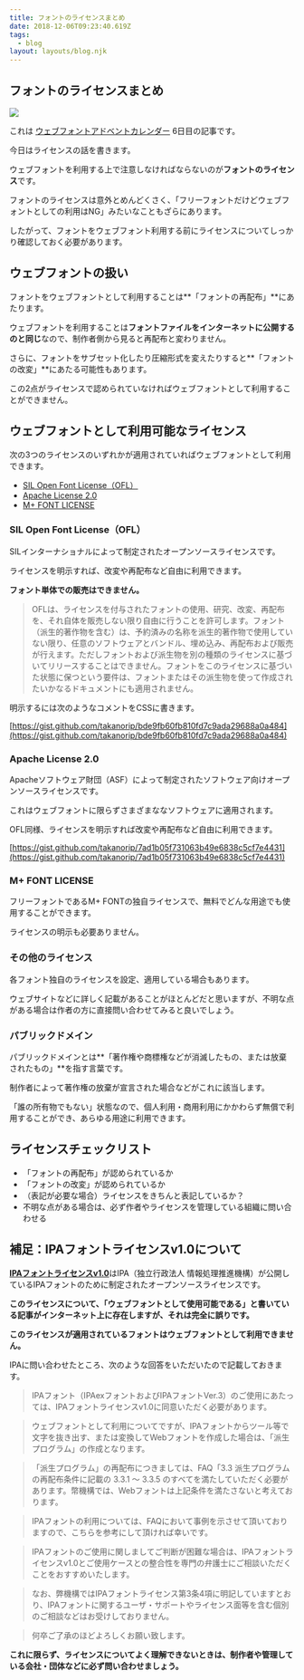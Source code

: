```yaml
---
title: フォントのライセンスまとめ
date: 2018-12-06T09:23:40.619Z
tags:
  - blog
layout: layouts/blog.njk
---
```


## フォントのライセンスまとめ

![](https://cdn-images-1.medium.com/max/800/1*va6rAOwdUe1bCsxYnbpEOQ.png)

これは [ウェブフォントアドベントカレンダー](https://adventar.org/calendars/2911) 6日目の記事です。

今日はライセンスの話を書きます。

ウェブフォントを利用する上で注意しなければならないのが**フォントのライセンス**です。

フォントのライセンスは意外とめんどくさく、「フリーフォントだけどウェブフォントとしての利用はNG」みたいなこともざらにあります。

したがって、フォントをウェブフォント利用する前にライセンスについてしっかり確認しておく必要があります。

## ウェブフォントの扱い

フォントをウェブフォントとして利用することは**「フォントの再配布」**にあたります。

ウェブフォントを利用することは**フォントファイルをインターネットに公開するのと同じ**なので、制作者側から見ると再配布と変わりません。

さらに、フォントをサブセット化したり圧縮形式を変えたりすると**「フォントの改変」**にあたる可能性もあります。

この2点がライセンスで認められていなければウェブフォントとして利用することができません。

## ウェブフォントとして利用可能なライセンス

次の3つのライセンスのいずれかが適用されていればウェブフォントとして利用できます。

-   [SIL Open Font License（OFL）](https://ja.osdn.net/projects/opensource/wiki/SIL_Open_Font_License_1.1)
-   [Apache License 2.0](https://osdn.jp/projects/opensource/wiki/licenses%2FApache_License_2.0)
-   [M+ FONT LICENSE](http://mplus-fonts.osdn.jp/about.html#license)

### SIL Open Font License（OFL）

SILインターナショナルによって制定されたオープンソースライセンスです。

ライセンスを明示すれば、改変や再配布など自由に利用できます。

**フォント単体での販売はできません。**

> OFLは、ライセンスを付与されたフォントの使用、研究、改変、再配布を、それ自体を販売しない限り自由に行うことを許可します。フォント（派生的著作物を含む）は、予約済みの名称を派生的著作物で使用していない限り、任意のソフトウェアとバンドル、埋め込み、再配布および販売が行えます。ただしフォントおよび派生物を別の種類のライセンスに基づいてリリースすることはできません。フォントをこのライセンスに基づいた状態に保つという要件は、フォントまたはその派生物を使って作成されたいかなるドキュメントにも適用されません。

明示するには次のようなコメントをCSSに書きます。

[https://gist.github.com/takanorip/bde9fb60fb810fd7c9ada29688a0a484](https://gist.github.com/takanorip/bde9fb60fb810fd7c9ada29688a0a484)

### Apache License 2.0

Apacheソフトウェア財団（ASF）によって制定されたソフトウェア向けオープンソースライセンスです。

これはウェブフォントに限らずさまざまななソフトウェアに適用されます。

OFL同様、ライセンスを明示すれば改変や再配布など自由に利用できます。

[https://gist.github.com/takanorip/7ad1b05f731063b49e6838c5cf7e4431](https://gist.github.com/takanorip/7ad1b05f731063b49e6838c5cf7e4431)

### M+ FONT LICENSE

フリーフォントであるM+ FONTの独自ライセンスで、無料でどんな用途でも使用することができます。

ライセンスの明示も必要ありません。

### その他のライセンス

各フォント独自のライセンスを設定、適用している場合もあります。

ウェブサイトなどに詳しく記載があることがほとんどだと思いますが、不明な点がある場合は作者の方に直接問い合わせてみると良いでしょう。

### パブリックドメイン

パブリックドメインとは**「著作権や商標権などが消滅したもの、または放棄されたもの」**を指す言葉です。

制作者によって著作権の放棄が宣言された場合などがこれに該当します。

「誰の所有物でもない」状態なので、個人利用・商用利用にかかわらず無償で利用することができ、あらゆる用途に利用できます。

## ライセンスチェックリスト

-   「フォントの再配布」が認められているか
-   「フォントの改変」が認められているか
-   （表記が必要な場合）ライセンスをきちんと表記しているか？
-   不明な点がある場合は、必ず作者やライセンスを管理している組織に問い合わせる

## 補足：IPAフォントライセンスv1.0について

[**IPAフォントライセンスv1.0**](https://ipafont.ipa.go.jp/ipa_font_license_v1-html)はIPA（独立行政法人 情報処理推進機構）が公開しているIPAフォントのために制定されたオープンソースライセンスです。

**このライセンスについて、「ウェブフォントとして使用可能である」と書いている記事がインターネット上に存在しますが、それは完全に誤りです。**

**このライセンスが適用されているフォントはウェブフォントとして利用できません。**

IPAに問い合わせたところ、次のような回答をいただいたので記載しておきます。

> IPAフォント（IPAexフォントおよびIPAフォントVer.3）のご使用にあたっては、IPAフォントライセンスv1.0に同意いただく必要があります。

> ウェブフォントとして利用についてですが、IPAフォントからツール等で文字を抜き出す、または変換してWebフォントを作成した場合は、「派生プログラム」の作成となります。

> 「派生プログラム」の再配布につきましては、FAQ「3.3 派生プログラムの再配布条件に記載の 3.3.1 ～ 3.3.5 のすべてを満たしていただく必要があります。幣機構では、Webフォントは上記条件を満たさないと考えております。

> IPAフォントの利用については、FAQにおいて事例を示させて頂いておりますので、こちらを参考にして頂ければ幸いです。

> IPAフォントのご使用に関しましてご判断が困難な場合は、IPAフォントライセンスv1.0とご使用ケースとの整合性を専門の弁護士にご相談いただくことをおすすめいたします。

> なお、弊機構ではIPAフォントライセンス第3条4項に明記していますとおり、IPAフォントに関するユーザ・サポートやライセンス面等を含む個別のご相談などはお受けしておりません。

> 何卒ご了承のほどよろしくお願い致します。

**これに限らず、ライセンスについてよく理解できないときは、制作者や管理している会社・団体などに必ず問い合わせましょう。**